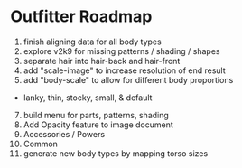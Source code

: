 # Outfitter Roadmap

1. finish aligning data for all body types
2. explore v2k9 for missing patterns / shading / shapes
3. separate hair into hair-back and hair-front
4. add "scale-image" to increase resolution of end result
6. add "body-scale" to allow for different body proportions
  * lanky, thin, stocky, small, & default
7. build menu for parts, patterns, shading
5. Add Opacity feature to image document
6. Accessories / Powers
7. Common
8. generate new body types by mapping torso sizes
